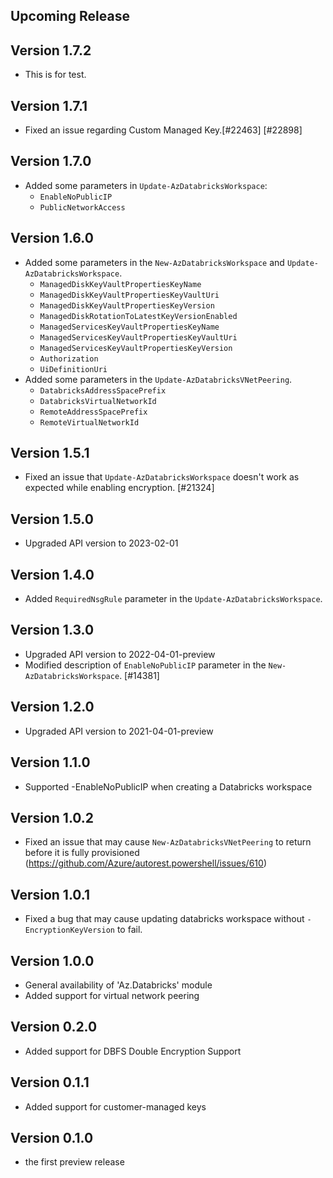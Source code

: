 <!--
    Please leave this section at the top of the change log.

    Changes for the upcoming release should go under the section titled "Upcoming Release", and should adhere to the following format:

    ## Upcoming Release
    * Overview of change #1
        - Additional information about change #1
    * Overview of change #2
        - Additional information about change #2
        - Additional information about change #2
    * Overview of change #3
    * Overview of change #4
        - Additional information about change #4

    ## YYYY.MM.DD - Version X.Y.Z (Previous Release)
    * Overview of change #1
        - Additional information about change #1
-->
## Upcoming Release

## Version 1.7.2

* This is for test.

## Version 1.7.1
* Fixed an issue regarding Custom Managed Key.[#22463] [#22898]

## Version 1.7.0
* Added some parameters in `Update-AzDatabricksWorkspace`:
    - `EnableNoPublicIP`
    - `PublicNetworkAccess`

## Version 1.6.0
* Added some parameters in the `New-AzDatabricksWorkspace` and `Update-AzDatabricksWorkspace`.
    - `ManagedDiskKeyVaultPropertiesKeyName`
    - `ManagedDiskKeyVaultPropertiesKeyVaultUri`
    - `ManagedDiskKeyVaultPropertiesKeyVersion`
    - `ManagedDiskRotationToLatestKeyVersionEnabled`
    - `ManagedServicesKeyVaultPropertiesKeyName`
    - `ManagedServicesKeyVaultPropertiesKeyVaultUri`
    - `ManagedServicesKeyVaultPropertiesKeyVersion`
    - `Authorization`
    - `UiDefinitionUri`
* Added some parameters in the `Update-AzDatabricksVNetPeering`.
    - `DatabricksAddressSpacePrefix`
    - `DatabricksVirtualNetworkId`
    - `RemoteAddressSpacePrefix`
    - `RemoteVirtualNetworkId` 

## Version 1.5.1
* Fixed an issue that `Update-AzDatabricksWorkspace` doesn't work as expected while enabling encryption. [#21324]

## Version 1.5.0
* Upgraded API version to 2023-02-01

## Version 1.4.0
* Added `RequiredNsgRule` parameter in the `Update-AzDatabricksWorkspace`.

## Version 1.3.0
* Upgraded API version to 2022-04-01-preview
* Modified description of `EnableNoPublicIP` parameter in the `New-AzDatabricksWorkspace`. [#14381]

## Version 1.2.0
* Upgraded API version to 2021-04-01-preview

## Version 1.1.0
* Supported -EnableNoPublicIP when creating a Databricks workspace

## Version 1.0.2
* Fixed an issue that may cause `New-AzDatabricksVNetPeering` to return before it is fully provisioned (https://github.com/Azure/autorest.powershell/issues/610)

## Version 1.0.1
* Fixed a bug that may cause updating databricks workspace without `-EncryptionKeyVersion` to fail.

## Version 1.0.0
* General availability of 'Az.Databricks' module
* Added support for virtual network peering

## Version 0.2.0
* Added support for DBFS Double Encryption Support

## Version 0.1.1
* Added support for customer-managed keys

## Version 0.1.0
* the first preview release

